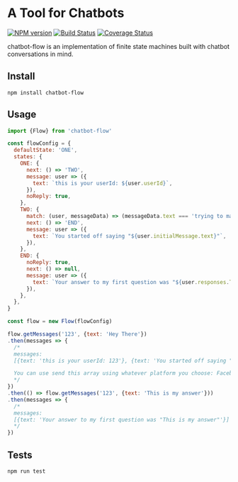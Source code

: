 # A Tool for Chatbots

[![NPM version](https://img.shields.io/npm/v/chatbot-flow.svg?style=flat)](https://www.npmjs.org/package/chatbot-flow)
[![Build Status](https://travis-ci.org/dsullivan7/chatbot-flow.svg?branch=master)](https://travis-ci.org/dsullivan7/chatbot-flow)
[![Coverage Status](https://img.shields.io/coveralls/dsullivan7/chatbot-flow.svg)](https://coveralls.io/r/dsullivan7/chatbot-flow?branch=master)

chatbot-flow is an implementation of finite state machines built with chatbot conversations in mind.

## Install
```
npm install chatbot-flow
```

## Usage
```javascript
import {Flow} from 'chatbot-flow'

const flowConfig = {
  defaultState: 'ONE',
  states: {
    ONE: {
      next: () => 'TWO',
      message: user => ({
        text: `this is your userId: ${user.userId}`,
      }),
      noReply: true,
    },
    TWO: {
      match: (user, messageData) => (messageData.text === 'trying to match something'),
      next: () => 'END',
      message: user => ({
        text: `You started off saying "${user.initialMessage.text}"`,
      }),
    },
    END: {
      noReply: true,
      next: () => null,
      message: user => ({
        text: `Your answer to my first question was "${user.responses.TWO.text}"`,
      }),
    },
  },
}

const flow = new Flow(flowConfig)

flow.getMessages('123', {text: 'Hey There'})
.then(messages => {
  /*
  messages:
  [{text: 'this is your userId: 123'}, {text: 'You started off saying "Hey There"'}]

  You can use send this array using whatever platform you choose: Facebook Messenger, Slack, etc...
  */
})
.then(() => flow.getMessages('123', {text: 'This is my answer'}))
.then(messages => {
  /*
  messages:
  [{text: 'Your answer to my first question was "This is my answer"'}]
  */
})
```

## Tests
```
npm run test
```